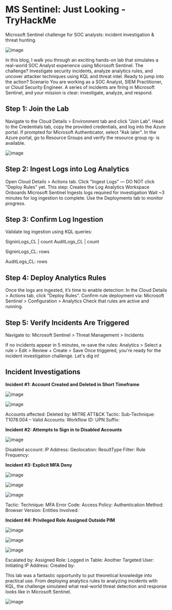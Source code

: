 # **MS Sentinel: Just Looking - TryHackMe**
Microsoft Sentinel challenge for SOC analysts: incident investigation & threat hunting.

![image](https://github.com/user-attachments/assets/b7d1a2bc-255e-457f-8a48-2cd5b5cb9c63)

In this blog, I walk you through an exciting hands-on lab that simulates a real-world SOC Analyst experience using Microsoft Sentinel. 
The challenge? Investigate security incidents, analyze analytics rules, and uncover attacker techniques using KQL and threat intel. 
Ready to jump into the action?
Scenario
You are working as a SOC Analyst, SIEM Practitioner, or Cloud Security Engineer. 
A series of incidents are firing in Microsoft Sentinel, and your mission is clear: investigate, analyze, and respond.


## **Step 1: Join the Lab**
Navigate to the Cloud Details > Environment tab and click "Join Lab".
Head to the Credentials tab, copy the provided credentials, and log into the Azure portal.
If prompted for Microsoft Authenticator, select "Ask later".
In the Azure portal, go to Resource Groups and verify the resource group rg-<labId> is available.

![image](https://github.com/user-attachments/assets/c0579264-ee60-4568-b212-758e9f5fdf0e)


## **Step 2: Ingest Logs into Log Analytics**
Open Cloud Details > Actions tab.
Click "Ingest Logs" — DO NOT click "Deploy Rules" yet.
This step:
Creates the Log Analytics Workspace
Onboards Microsoft Sentinel
Ingests logs required for investigation
Wait ~3 minutes for log ingestion to complete. Use the Deployments tab to monitor progress.

## **Step 3: Confirm Log Ingestion**
Validate log ingestion using KQL queries:

SigninLogs_CL | count
AuditLogs_CL | count

SigninLogs_CL:  rows

AuditLogs_CL:  rows

## **Step 4: Deploy Analytics Rules**
Once the logs are ingested, it’s time to enable detection:
In the Cloud Details > Actions tab, click "Deploy Rules".
Confirm rule deployment via:
Microsoft Sentinel > Configuration > Analytics
Check that rules are active and running.

## **Step 5: Verify Incidents Are Triggered**
Navigate to:
Microsoft Sentinel > Threat Management > Incidents

If no incidents appear in 5 minutes, re-save the rules:
Analytics > Select a rule > Edit > Review + Create > Save
Once triggered, you're ready for the incident investigation challenge. Let's dig in!

## **Incident Investigations**
**Incident #1: Account Created and Deleted in Short Timeframe**


![image](https://github.com/user-attachments/assets/2aabfcf2-3707-487a-8fbf-0fc5acc94110)


![image](https://github.com/user-attachments/assets/0c8e3bb0-f0a7-4b89-89cc-c204cda02e17)


Accounts affected: 
Deleted by: 
MITRE ATT&CK Tactic: 
Sub-Technique: T1078.004 – Valid Accounts: 
Workflow ID:
UPN Suffix: 


**Incident #2: Attempts to Sign in to Disabled Accounts**


![image](https://github.com/user-attachments/assets/97592ce7-4dd6-41e5-86b0-93841e8e73c4)


Disabled account: 
IP Address: 
Geolocation: 
ResultType Filter: 
Rule Frequency: 

**Incident #3: Explicit MFA Deny**


![image](https://github.com/user-attachments/assets/da41a490-b7d3-41ed-a05c-bed0a1d5b09c)

![image](https://github.com/user-attachments/assets/6d0fad3f-60a2-4370-8a29-3c4ad07da8df)

![image](https://github.com/user-attachments/assets/32195fe6-ea57-48f8-bb90-5f558bcaa87b)


Tactic: 
Technique: 
MFA Error Code: 
Access Policy: 
Authentication Method: 
Browser Version: 
Entities Involved: 

**Incident #4: Privileged Role Assigned Outside PIM**


![image](https://github.com/user-attachments/assets/1a3391d9-f1c9-493e-a9df-26f43e5debf8)

![image](https://github.com/user-attachments/assets/9152be04-3736-4732-99fe-15bda9e04de4)

![image](https://github.com/user-attachments/assets/2e117b78-1ad0-449f-bc56-d49ebf7aa30c)

Escalated by: 
Assigned Role: 
Logged in Table: 
Another Targeted User: 
Initiating IP Address:
Created by: 

This lab was a fantastic opportunity to put theoretical knowledge into practical use. 
From deploying analytics rules to analyzing incidents with KQL, the challenge simulated what real-world threat detection and response looks like in Microsoft Sentinel.

![image](https://github.com/user-attachments/assets/bfd1bff9-f39b-4df5-8a13-9630b7325ddb)



